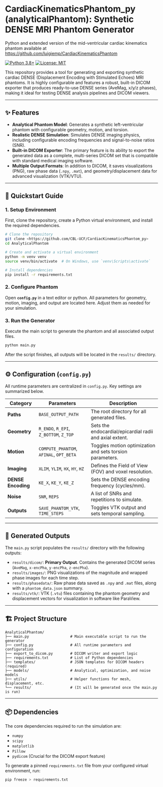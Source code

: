 # CardiacKinematicsPhantom_py (analyticalPhantom): Synthetic DENSE MRI Phantom Generator
Python and extended version of the mid-ventricular cardiac kinematics phantom available at https://github.com/luigiemp/CardiacKinematicsPhantom

[![Python 3.8+](https://img.shields.io/badge/Python-3.8+-blue.svg)](https://www.python.org/downloads/)
[![License: MIT](https://img.shields.io/badge/License-MIT-yellow.svg)](https://opensource.org/licenses/MIT)

This repository provides a tool for generating and exporting synthetic cardiac DENSE (Displacement Encoding with Stimulated Echoes) MRI phantoms. It is highly configurable and features a robust, built-in DICOM exporter that produces ready-to-use DENSE series (AveMag, x/y/z phases), making it ideal for testing DENSE analysis pipelines and DICOM viewers.

---

## ✨ Features

* **Analytical Phantom Model**: Generates a synthetic left-ventricular phantom with configurable geometry, motion, and torsion.
* **Realistic DENSE Simulation**: Simulates DENSE imaging physics, including configurable encoding frequencies and signal-to-noise ratios (SNR).
* **Built-in DICOM Exporter**: The primary feature is its ability to export the generated data as a complete, multi-series DICOM set that is compatible with standard medical imaging software.
* **Multiple Output Formats**: In addition to DICOM, it saves visualizations (PNG), raw phase data (`.npy`, `.mat`), and geometry/displacement data for advanced visualization (VTK/VTU).

---

## 🚀 Quickstart Guide

### 1. Setup Environment

First, clone the repository, create a Python virtual environment, and install the required dependencies.

```bash
# Clone the repository
git clone <https://github.com/CBL-UCF/CardiacKinematicsPhantom_py>
cd AnalyticalPhantom

# Create and activate a virtual environment
python -m venv venv
source venv/bin/activate  # On Windows, use `venv\Scripts\activate`

# Install dependencies
pip install -r requirements.txt
```

### 2. Configure Phantom

Open **`config.py`** in a text editor or python. All parameters for geometry, motion, imaging, and output are located here. Adjust them as needed for your simulation.

### 3. Run the Generator

Execute the main script to generate the phantom and all associated output files.

```bash
python main.py
```
After the script finishes, all outputs will be located in the `results/` directory.

---

## ⚙️ Configuration (`config.py`)

All runtime parameters are centralized in `config.py`. Key settings are summarized below.

| Category             | Parameters                                           | Description                                      |
| -------------------- | ---------------------------------------------------- | ------------------------------------------------ |
| **Paths** | `BASE_OUTPUT_PATH`                                   | The root directory for all generated files.      |
| **Geometry** | `R_ENDO`, `R_EPI`, `Z_BOTTOM`, `Z_TOP`               | Sets the endocardial/epicardial radii and axial extent. |
| **Motion** | `COMPUTE_PHANTOM`, `AFINAL`, `OPT_BETA`               | Toggles motion optimization and sets torsion parameters. |
| **Imaging** | `XLIM`, `YLIM`, `HX`, `HY`, `HZ`                       | Defines the Field of View (FOV) and voxel resolution. |
| **DENSE Encoding** | `KE_X`, `KE_Y`, `KE_Z`                                 | Sets the DENSE encoding frequency (cycles/mm).   |
| **Noise** | `SNR`, `REPS`                                        | A list of SNRs and repetitions to simulate.      |
| **Outputs** | `SAVE_PHANTOM_VTK`, `TIME_STEPS`                       | Toggles VTK output and sets temporal sampling.   |

---

## 📁 Generated Outputs

The `main.py` script populates the `results/` directory with the following outputs:

* `results/dicom/`: **Primary Output**. Contains the generated DICOM series (`AveMag`, `x-encPha`, `y-encPha`, `z-encPha`).
* `results/images/`: PNG visualizations of the magnitude and wrapped phase images for each time step.
* `results/phasedata/`: Raw phase data saved as `.npy` and `.mat` files, along with a `phantom_data.json` summary.
* `results/vtk/`: VTK (`.vtu`) files containing the phantom geometry and displacement vectors for visualization in software like ParaView.

---

## 🏗️ Project Structure

```
AnalyticalPhantom/
├── main.py                   # Main executable script to run the generator
├── config.py                 # All runtime parameters and configuration
├── export_to_dicom.py        # DICOM writer and export logic
├── requirements.txt          # List of Python dependencies
├── templates/                # JSON templates for DICOM headers (required)
├── models/                   # Analytical, optimization, and noise models
├── utils/                    # Helper functions for mesh, displacement, etc.
└── results/                  # (It will be generated once the main.py is run)
```

---

## 📦 Dependencies

The core dependencies required to run the simulation are:

* `numpy`
* `scipy`
* `matplotlib`
* `Pillow`
* `pydicom` (Crucial for the DICOM export feature)

To generate a pinned `requirements.txt` file from your configured virtual environment, run:
```bash
pip freeze > requirements.txt
```

